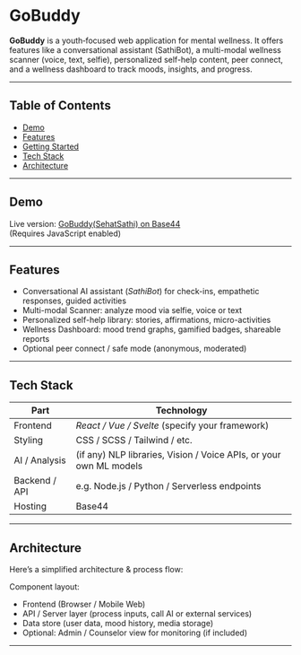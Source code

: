 # GoBuddy
**GoBuddy** is a youth‐focused web application for mental wellness. It offers features like a conversational assistant (SathiBot), a multi-modal wellness scanner (voice, text, selfie), personalized self-help content, peer connect, and a wellness dashboard to track moods, insights, and progress.

---

## Table of Contents

- [Demo](#demo)  
- [Features](#features)  
- [Getting Started](#getting-started)  
- [Tech Stack](#tech-stack)  
- [Architecture](#architecture)  

---

## Demo

Live version: [GoBuddy(SehatSathi) on Base44](https://sehat-sathi-67a04dd2.base44.app/)  
(Requires JavaScript enabled)

---

## Features

- Conversational AI assistant (*SathiBot*) for check-ins, empathetic responses, guided activities  
- Multi-modal Scanner: analyze mood via selfie, voice or text  
- Personalized self-help library: stories, affirmations, micro-activities  
- Wellness Dashboard: mood trend graphs, gamified badges, shareable reports  
- Optional peer connect / safe mode (anonymous, moderated)

---

## Tech Stack

| Part | Technology |
|------|------------|
| Frontend | *React / Vue / Svelte* (specify your framework) |
| Styling | CSS / SCSS / Tailwind / etc. |
| AI / Analysis | (if any) NLP libraries, Vision / Voice APIs, or your own ML models |
| Backend / API | e.g. Node.js / Python / Serverless endpoints |
| Hosting | Base44 |

---

## Architecture

Here’s a simplified architecture & process flow:

Component layout:

- Frontend (Browser / Mobile Web)  
- API / Server layer (process inputs, call AI or external services)  
- Data store (user data, mood history, media storage)  
- Optional: Admin / Counselor view for monitoring (if included)

---
